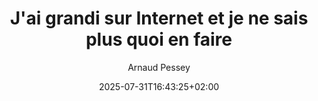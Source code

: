 ---
layout: post
title: "J'ai grandi sur Internet et je ne sais plus quoi en faire"
link: https://treshautdebit.substack.com/p/jai-grandi-sur-internet-et-je-ne
author: "Arnaud Pessey"
published_date: "30/07/2025"
description: "Quinze ans de vie numérique intensive laissent des traces, et aujourd'hui, je commence à faire les comptes. Et je ne crois pas être le seul...
Quinze ans de vie numérique intensive laissent des traces, et aujourd'hui, je commence à faire les comptes. Et je ne crois pas être le seul..."
language: "fr"
categories: "Liens"
tags: "internet"
og-tags: "internet"
date: "2025-07-31T16:43:25+02:00"
permalink: /:categories/:year/:month/:day/:title/
---